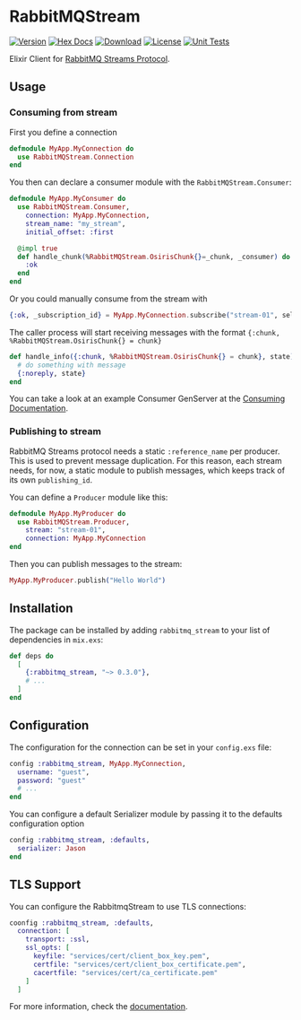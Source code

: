# RabbitMQStream

[![Version](https://img.shields.io/hexpm/v/rabbitmq_stream.svg)](https://hex.pm/packages/rabbitmq_stream)
[![Hex Docs](https://img.shields.io/badge/hex-docs-lightgreen.svg)](https://hexdocs.pm/rabbitmq_stream/)
[![Download](https://img.shields.io/hexpm/dt/rabbitmq_stream.svg)](https://hex.pm/packages/rabbitmq_stream)
[![License](https://img.shields.io/badge/License-MIT-blue.svg)](https://opensource.org/licenses/MIT)
[![Unit Tests](https://github.com/VictorGaiva/rabbitmq-stream/actions/workflows/ci.yaml/badge.svg)](https://github.com/VictorGaiva/rabbitmq-stream/actions)

Elixir Client for [RabbitMQ Streams Protocol](https://www.rabbitmq.com/streams.html).

## Usage

### Consuming from stream

First you define a connection

```elixir
defmodule MyApp.MyConnection do
  use RabbitMQStream.Connection
end
```

You then can declare a consumer module with the `RabbitMQStream.Consumer`:

```elixir
defmodule MyApp.MyConsumer do
  use RabbitMQStream.Consumer,
    connection: MyApp.MyConnection,
    stream_name: "my_stream",
    initial_offset: :first

  @impl true
  def handle_chunk(%RabbitMQStream.OsirisChunk{}=_chunk, _consumer) do
    :ok
  end
end
```

Or you could manually consume from the stream with

```elixir
{:ok, _subscription_id} = MyApp.MyConnection.subscribe("stream-01", self(), :next, 999)
```

The caller process will start receiving messages with the format `{:chunk, %RabbitMQStream.OsirisChunk{} = chunk}`

```elixir
def handle_info({:chunk, %RabbitMQStream.OsirisChunk{} = chunk}, state) do
  # do something with message
  {:noreply, state}
end
```

You can take a look at an example Consumer GenServer at the [Consuming Documentation](guides/tutorial/consuming.md).

### Publishing to stream

RabbitMQ Streams protocol needs a static `:reference_name` per producer. This is used to prevent message duplication. For this reason, each stream needs, for now, a static module to publish messages, which keeps track of its own `publishing_id`.

You can define a `Producer` module like this:

```elixir
defmodule MyApp.MyProducer do
  use RabbitMQStream.Producer,
    stream: "stream-01",
    connection: MyApp.MyConnection
end
```

Then you can publish messages to the stream:

```elixir
MyApp.MyProducer.publish("Hello World")
```

## Installation

The package can be installed by adding `rabbitmq_stream` to your list of dependencies in `mix.exs`:

```elixir
def deps do
  [
    {:rabbitmq_stream, "~> 0.3.0"},
    # ...
  ]
end
```

## Configuration

The configuration for the connection can be set in your `config.exs` file:

```elixir
config :rabbitmq_stream, MyApp.MyConnection,
  username: "guest",
  password: "guest"
  # ...
end

```

You can configure a default Serializer module by passing it to the defaults configuration option

```elixir
config :rabbitmq_stream, :defaults,
  serializer: Jason
end
```

## TLS Support

You can configure the RabbitmqStream to use TLS connections:

```elixir
coonfig :rabbitmq_stream, :defaults,
  connection: [
    transport: :ssl,
    ssl_opts: [
      keyfile: "services/cert/client_box_key.pem",
      certfile: "services/cert/client_box_certificate.pem",
      cacertfile: "services/cert/ca_certificate.pem"
    ]
  ]
```

For more information, check the [documentation](https://hexdocs.pm/rabbitmq_stream/).
